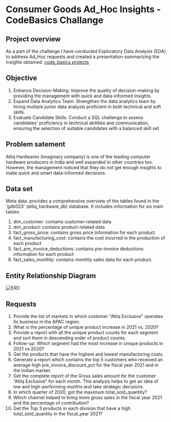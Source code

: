 # Consumer Goods Ad_Hoc Insights - CodeBasics Challange

## Project overview
As  a part of the challange I have conducted Exploratory Data Analysis (EDA) to address Ad_Hoc requests and created a presentation summarizing the insights obtained.
[code_basics projects](https://codebasics.io/challenge/codebasics-resume-project-challenge)

## Objective
1. Enhance Decision-Making: Improve the quality of decision-making by providing the management with quick and data-informed insights.
2. Expand Data Analytics Team: Strengthen the data analytics team by hiring multiple junior data analysts proficient in both technical and soft skills. 
3. Evaluate Candidate Skills: Conduct a SQL challenge to assess candidates' proficiency in technical abilities and communication, ensuring the selection of suitable candidates with a balanced skill set.

## Problem satement
Atliq Hardwares (imaginary company) is one of the leading computer hardware producers in India and well expanded in other countries too.
However, the management noticed that they do not get enough insights to make quick and smart data-informed decisions.

## Data set 
Meta data .provides a comprehensive overview of the tables found in the 'gdb023' (atliq_hardware_db) database. 
It includes information for six main tables:
1. dim_customer: contains customer-related data
2. dim_product: contains product-related data
3. fact_gross_price: contains gross price information for each product
4. fact_manufacturing_cost: contains the cost incurred in the production of each product
5. fact_pre_invoice_deductions: contains pre-invoice deductions information for each product
6. fact_sales_monthly: contains monthly sales data for each product.

## Entity Relationship Diagram
![ERD](https://github.com/SharvananB0510/Consumer-Goods_Insights/assets/69303949/98250e51-4019-4150-b5b0-3b3dee271efe)

## Requests
1. Provide the list of markets in which customer "Atliq Exclusive" operates its
business in the APAC region.
2. What is the percentage of unique product increase in 2021 vs. 2020?
3. Provide a report with all the unique product counts for each segment and
sort them in descending order of product counts.
4. Follow-up: Which segment had the most increase in unique products in
2021 vs 2020?
5. Get the products that have the highest and lowest manufacturing costs.
6. Generate a report which contains the top 5 customers who received an average high pre_invoice_discount_pct for the fiscal year 2021 and in the Indian market.
7.  Get the complete report of the Gross sales amount for the customer “Atliq
Exclusive” for each month. This analysis helps to get an idea of low and
high-performing months and take strategic decisions.
8. In which quarter of 2020, got the maximum total_sold_quantity?
9. Which channel helped to bring more gross sales in the fiscal year 2021
and the percentage of contribution?
10. Get the Top 3 products in each division that have a high
total_sold_quantity in the fiscal_year 2021?




   
